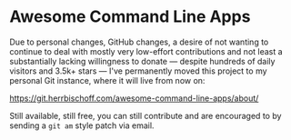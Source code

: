 # Awesome Command Line Apps

Due to personal changes, GitHub changes, a desire of not wanting to continue to 
deal with mostly very low-effort contributions and not least a substantially 
lacking willingness to donate — despite hundreds of daily visitors and 3.5k+ 
stars — I've permanently moved this project to my personal Git instance, where 
it will live from now on:

<https://git.herrbischoff.com/awesome-command-line-apps/about/>

Still available, still free, you can still contribute and are encouraged to by 
sending a `git am` style patch via email.
